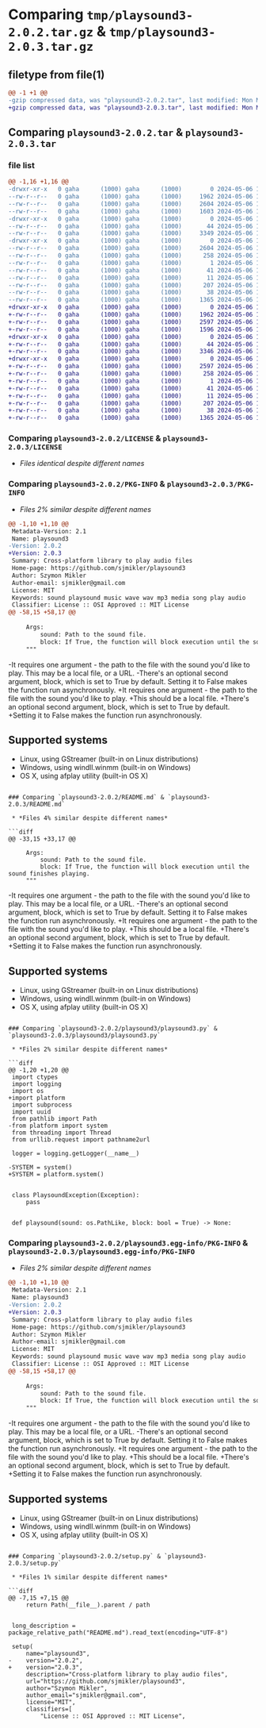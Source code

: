 # Comparing `tmp/playsound3-2.0.2.tar.gz` & `tmp/playsound3-2.0.3.tar.gz`

## filetype from file(1)

```diff
@@ -1 +1 @@
-gzip compressed data, was "playsound3-2.0.2.tar", last modified: Mon May  6 17:42:27 2024, max compression
+gzip compressed data, was "playsound3-2.0.3.tar", last modified: Mon May  6 17:49:43 2024, max compression
```

## Comparing `playsound3-2.0.2.tar` & `playsound3-2.0.3.tar`

### file list

```diff
@@ -1,16 +1,16 @@
-drwxr-xr-x   0 gaha      (1000) gaha      (1000)        0 2024-05-06 17:42:27.758476 playsound3-2.0.2/
--rw-r--r--   0 gaha      (1000) gaha      (1000)     1962 2024-05-06 14:15:46.000000 playsound3-2.0.2/LICENSE
--rw-r--r--   0 gaha      (1000) gaha      (1000)     2604 2024-05-06 17:42:27.758476 playsound3-2.0.2/PKG-INFO
--rw-r--r--   0 gaha      (1000) gaha      (1000)     1603 2024-05-06 17:42:11.000000 playsound3-2.0.2/README.md
-drwxr-xr-x   0 gaha      (1000) gaha      (1000)        0 2024-05-06 17:42:27.758476 playsound3-2.0.2/playsound3/
--rw-r--r--   0 gaha      (1000) gaha      (1000)       44 2024-05-06 14:32:01.000000 playsound3-2.0.2/playsound3/__init__.py
--rw-r--r--   0 gaha      (1000) gaha      (1000)     3349 2024-05-06 17:36:33.000000 playsound3-2.0.2/playsound3/playsound3.py
-drwxr-xr-x   0 gaha      (1000) gaha      (1000)        0 2024-05-06 17:42:27.758476 playsound3-2.0.2/playsound3.egg-info/
--rw-r--r--   0 gaha      (1000) gaha      (1000)     2604 2024-05-06 17:42:27.000000 playsound3-2.0.2/playsound3.egg-info/PKG-INFO
--rw-r--r--   0 gaha      (1000) gaha      (1000)      258 2024-05-06 17:42:27.000000 playsound3-2.0.2/playsound3.egg-info/SOURCES.txt
--rw-r--r--   0 gaha      (1000) gaha      (1000)        1 2024-05-06 17:42:27.000000 playsound3-2.0.2/playsound3.egg-info/dependency_links.txt
--rw-r--r--   0 gaha      (1000) gaha      (1000)       41 2024-05-06 17:42:27.000000 playsound3-2.0.2/playsound3.egg-info/requires.txt
--rw-r--r--   0 gaha      (1000) gaha      (1000)       11 2024-05-06 17:42:27.000000 playsound3-2.0.2/playsound3.egg-info/top_level.txt
--rw-r--r--   0 gaha      (1000) gaha      (1000)      207 2024-05-06 12:41:28.000000 playsound3-2.0.2/pyproject.toml
--rw-r--r--   0 gaha      (1000) gaha      (1000)       38 2024-05-06 17:42:27.758476 playsound3-2.0.2/setup.cfg
--rw-r--r--   0 gaha      (1000) gaha      (1000)     1365 2024-05-06 17:42:18.000000 playsound3-2.0.2/setup.py
+drwxr-xr-x   0 gaha      (1000) gaha      (1000)        0 2024-05-06 17:49:43.481451 playsound3-2.0.3/
+-rw-r--r--   0 gaha      (1000) gaha      (1000)     1962 2024-05-06 14:15:46.000000 playsound3-2.0.3/LICENSE
+-rw-r--r--   0 gaha      (1000) gaha      (1000)     2597 2024-05-06 17:49:43.481451 playsound3-2.0.3/PKG-INFO
+-rw-r--r--   0 gaha      (1000) gaha      (1000)     1596 2024-05-06 17:49:06.000000 playsound3-2.0.3/README.md
+drwxr-xr-x   0 gaha      (1000) gaha      (1000)        0 2024-05-06 17:49:43.481451 playsound3-2.0.3/playsound3/
+-rw-r--r--   0 gaha      (1000) gaha      (1000)       44 2024-05-06 14:32:01.000000 playsound3-2.0.3/playsound3/__init__.py
+-rw-r--r--   0 gaha      (1000) gaha      (1000)     3346 2024-05-06 17:46:33.000000 playsound3-2.0.3/playsound3/playsound3.py
+drwxr-xr-x   0 gaha      (1000) gaha      (1000)        0 2024-05-06 17:49:43.481451 playsound3-2.0.3/playsound3.egg-info/
+-rw-r--r--   0 gaha      (1000) gaha      (1000)     2597 2024-05-06 17:49:43.000000 playsound3-2.0.3/playsound3.egg-info/PKG-INFO
+-rw-r--r--   0 gaha      (1000) gaha      (1000)      258 2024-05-06 17:49:43.000000 playsound3-2.0.3/playsound3.egg-info/SOURCES.txt
+-rw-r--r--   0 gaha      (1000) gaha      (1000)        1 2024-05-06 17:49:43.000000 playsound3-2.0.3/playsound3.egg-info/dependency_links.txt
+-rw-r--r--   0 gaha      (1000) gaha      (1000)       41 2024-05-06 17:49:43.000000 playsound3-2.0.3/playsound3.egg-info/requires.txt
+-rw-r--r--   0 gaha      (1000) gaha      (1000)       11 2024-05-06 17:49:43.000000 playsound3-2.0.3/playsound3.egg-info/top_level.txt
+-rw-r--r--   0 gaha      (1000) gaha      (1000)      207 2024-05-06 12:41:28.000000 playsound3-2.0.3/pyproject.toml
+-rw-r--r--   0 gaha      (1000) gaha      (1000)       38 2024-05-06 17:49:43.481451 playsound3-2.0.3/setup.cfg
+-rw-r--r--   0 gaha      (1000) gaha      (1000)     1365 2024-05-06 17:49:15.000000 playsound3-2.0.3/setup.py
```

### Comparing `playsound3-2.0.2/LICENSE` & `playsound3-2.0.3/LICENSE`

 * *Files identical despite different names*

### Comparing `playsound3-2.0.2/PKG-INFO` & `playsound3-2.0.3/PKG-INFO`

 * *Files 2% similar despite different names*

```diff
@@ -1,10 +1,10 @@
 Metadata-Version: 2.1
 Name: playsound3
-Version: 2.0.2
+Version: 2.0.3
 Summary: Cross-platform library to play audio files
 Home-page: https://github.com/sjmikler/playsound3
 Author: Szymon Mikler
 Author-email: sjmikler@gmail.com
 License: MIT
 Keywords: sound playsound music wave wav mp3 media song play audio
 Classifier: License :: OSI Approved :: MIT License
@@ -58,15 +58,17 @@
 
     Args:
         sound: Path to the sound file.
         block: If True, the function will block execution until the sound finishes playing.
     """
 ```
 
-It requires one argument - the path to the file with the sound you'd like to play. This may be a local file, or a URL.
-There's an optional second argument, block, which is set to True by default. Setting it to False makes the function run asynchronously.
+It requires one argument - the path to the file with the sound you'd like to play.
+This should be a local file.
+There's an optional second argument, block, which is set to True by default.
+Setting it to False makes the function run asynchronously.
 
 ## Supported systems
 
 * Linux, using GStreamer (built-in on Linux distributions)
 * Windows, using windll.winmm (built-in on Windows)
 * OS X, using afplay utility (built-in OS X)
```

### Comparing `playsound3-2.0.2/README.md` & `playsound3-2.0.3/README.md`

 * *Files 4% similar despite different names*

```diff
@@ -33,15 +33,17 @@
 
     Args:
         sound: Path to the sound file.
         block: If True, the function will block execution until the sound finishes playing.
     """
 ```
 
-It requires one argument - the path to the file with the sound you'd like to play. This may be a local file, or a URL.
-There's an optional second argument, block, which is set to True by default. Setting it to False makes the function run asynchronously.
+It requires one argument - the path to the file with the sound you'd like to play.
+This should be a local file.
+There's an optional second argument, block, which is set to True by default.
+Setting it to False makes the function run asynchronously.
 
 ## Supported systems
 
 * Linux, using GStreamer (built-in on Linux distributions)
 * Windows, using windll.winmm (built-in on Windows)
 * OS X, using afplay utility (built-in OS X)
```

### Comparing `playsound3-2.0.2/playsound3/playsound3.py` & `playsound3-2.0.3/playsound3/playsound3.py`

 * *Files 2% similar despite different names*

```diff
@@ -1,20 +1,20 @@
 import ctypes
 import logging
 import os
+import platform
 import subprocess
 import uuid
 from pathlib import Path
-from platform import system
 from threading import Thread
 from urllib.request import pathname2url
 
 logger = logging.getLogger(__name__)
 
-SYSTEM = system()
+SYSTEM = platform.system()
 
 
 class PlaysoundException(Exception):
     pass
 
 
 def playsound(sound: os.PathLike, block: bool = True) -> None:
```

### Comparing `playsound3-2.0.2/playsound3.egg-info/PKG-INFO` & `playsound3-2.0.3/playsound3.egg-info/PKG-INFO`

 * *Files 2% similar despite different names*

```diff
@@ -1,10 +1,10 @@
 Metadata-Version: 2.1
 Name: playsound3
-Version: 2.0.2
+Version: 2.0.3
 Summary: Cross-platform library to play audio files
 Home-page: https://github.com/sjmikler/playsound3
 Author: Szymon Mikler
 Author-email: sjmikler@gmail.com
 License: MIT
 Keywords: sound playsound music wave wav mp3 media song play audio
 Classifier: License :: OSI Approved :: MIT License
@@ -58,15 +58,17 @@
 
     Args:
         sound: Path to the sound file.
         block: If True, the function will block execution until the sound finishes playing.
     """
 ```
 
-It requires one argument - the path to the file with the sound you'd like to play. This may be a local file, or a URL.
-There's an optional second argument, block, which is set to True by default. Setting it to False makes the function run asynchronously.
+It requires one argument - the path to the file with the sound you'd like to play.
+This should be a local file.
+There's an optional second argument, block, which is set to True by default.
+Setting it to False makes the function run asynchronously.
 
 ## Supported systems
 
 * Linux, using GStreamer (built-in on Linux distributions)
 * Windows, using windll.winmm (built-in on Windows)
 * OS X, using afplay utility (built-in OS X)
```

### Comparing `playsound3-2.0.2/setup.py` & `playsound3-2.0.3/setup.py`

 * *Files 1% similar despite different names*

```diff
@@ -7,15 +7,15 @@
     return Path(__file__).parent / path
 
 
 long_description = package_relative_path("README.md").read_text(encoding="UTF-8")
 
 setup(
     name="playsound3",
-    version="2.0.2",
+    version="2.0.3",
     description="Cross-platform library to play audio files",
     url="https://github.com/sjmikler/playsound3",
     author="Szymon Mikler",
     author_email="sjmikler@gmail.com",
     license="MIT",
     classifiers=[
         "License :: OSI Approved :: MIT License",
```

